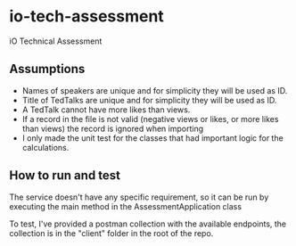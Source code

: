 # io-tech-assessment
iO Technical Assessment

## Assumptions
- Names of speakers are unique and for simplicity they will be used as ID.
- Title of TedTalks are unique and for simplicity they will be used as ID.
- A TedTalk cannot have more likes than views.
- If a record in the file is not valid (negative views or likes, or more likes than views) the record is ignored when importing
- I only made the unit test for the classes that had important logic for the calculations.

## How to run and test
The service doesn't have any specific requirement, so it can be run by executing the main method in the AssessmentApplication class

To test, I've provided a postman collection with the available endpoints, the collection is in the "client" folder in the root of the repo. 